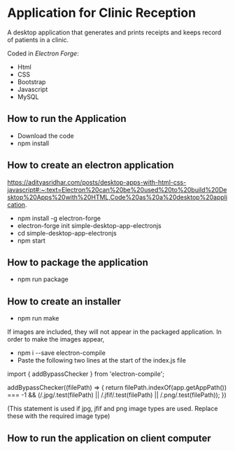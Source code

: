 # Application for Clinic Reception
A desktop application that generates and prints receipts and keeps record of patients in a clinic. 



Coded in *Electron Forge*: 
- Html 
- CSS 
- Bootstrap 
- Javascript
- MySQL 

## How to run the Application
- Download the code
- npm install

## How to create an electron application
https://adityasridhar.com/posts/desktop-apps-with-html-css-javascript#:~:text=Electron%20can%20be%20used%20to%20build%20Desktop%20Apps%20with%20HTML,Code%20as%20a%20desktop%20application.

- npm install -g electron-forge 
- electron-forge init simple-desktop-app-electronjs
- cd simple-desktop-app-electronjs
- npm start

## How to package the application
- npm run package

## How to create an installer
- npm run make <br>

If images are included, they will not appear in the packaged application. In order to make the images appear,
- npm i --save electron-compile 
- Paste the following two lines at the start of the index.js file <br>


import { addBypassChecker } from 'electron-compile';


addBypassChecker((filePath) => { return filePath.indexOf(app.getAppPath()) === -1 && (/.jpg/.test(filePath) || /.jfif/.test(filePath) || /.png/.test(filePath)); })


(This statement is used if jpg, jfif and png image types are used. Replace these with the required image type)
  
## How to run the application on client computer


